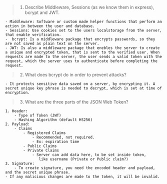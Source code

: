 <!-- Answers to the Short Answer Essay Questions go here -->

>1.  Describe Middleware, Sessions (as we know them in express), bcrypt and JWT.
  
    - Middleware: Software or custom made helper functions that perform an action in between the user and database.  
    - Sessions: Use cookies set to the users localstorage from the server, that enable verification.  
    -  bcrypt: Is a middleware package that encrypts passwords, so they are not saved as plain text on the server.  
    - JWT: Is also a middleware package that enebles the server to create a unique and encrypted token, that is sent to the verified user. When requests are made to the server, the user sends a valid token with the request, which the server uses to authenticate before completing the request.

>2.  What does bcrypt do in order to prevent attacks?

    - It protects sensitive data saved on a server, by encrypting it. A secret unique key phrase is needed to decrypt, which is set at time of encryption.

>3.  What are the three parts of the JSON Web Token?

    1. Header:   
        - Type of Token (JWT)  
        - Hashing Algorithm (default HS256)  
    2. Payload:  
        - Claims  
            - Registered Claims   
                - Recommended, not required.    
                - Ex: expiration time 
            - Public Claims  
            - Private Claims
                - Server can add data here, to be set inside token,     
                   like username (Private or Public claim?)
    3. Signature:  
        - To create signature, you need the encoded header and payload, and the secret unique phrase.  
    - If any malicious changes are made to the token, it will be invalid.  
